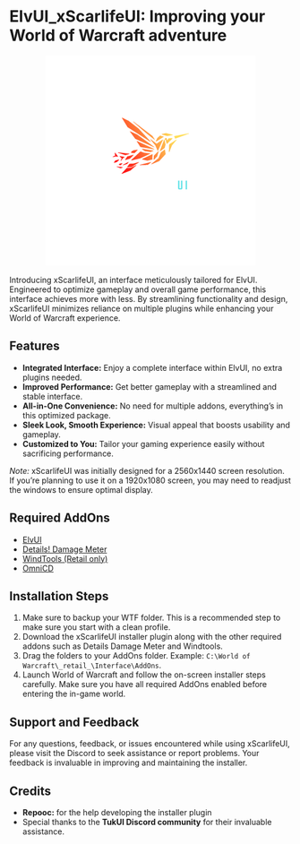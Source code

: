# ElvUI_xScarlifeUI: Improving your World of Warcraft adventure

<p align="center">
  <img src="https://raw.githubusercontent.com/xScarlife/ElvUI_xScarlifeUI/main/Images/xscarlifeui-curse-logo.png?raw=true" alt="xScarlifeUI"/>
</p>

Introducing xScarlifeUI, an interface meticulously tailored for ElvUI. Engineered to optimize gameplay and overall game performance, this interface achieves more with less. By streamlining functionality and design, xScarlifeUI minimizes reliance on multiple plugins while enhancing your World of Warcraft experience.

## Features
- **Integrated Interface:** Enjoy a complete interface within ElvUI, no extra plugins needed.
- **Improved Performance:** Get better gameplay with a streamlined and stable interface.
- **All-in-One Convenience:** No need for multiple addons, everything’s in this optimized package.
- **Sleek Look, Smooth Experience:** Visual appeal that boosts usability and gameplay.
- **Customized to You:** Tailor your gaming experience easily without sacrificing performance.

*Note:*
xScarlifeUI was initially designed for a 2560x1440 screen resolution. If you’re planning to use it on a 1920x1080 screen, you may need to readjust the windows to ensure optimal display.

## Required AddOns
- [ElvUI](https://tukui.org/elvui)
- [Details! Damage Meter](https://www.curseforge.com/wow/addons/details)
- [WindTools (Retail only)](https://www.curseforge.com/wow/addons/elvui-windtools)
- [OmniCD]([https://tukui.org/elvui](https://www.curseforge.com/wow/addons/omnicd))

## Installation Steps
1. Make sure to backup your WTF folder. This is a recommended step to make sure you start with a clean profile.
2. Download the xScarlifeUI installer plugin along with the other required addons such as Details Damage Meter and Windtools.
3. Drag the folders to your AddOns folder. Example: `C:\World of Warcraft\_retail_\Interface\AddOns`.
4. Launch World of Warcraft and follow the on-screen installer steps carefully. Make sure you have all required AddOns enabled before entering the in-game world.

## Support and Feedback
For any questions, feedback, or issues encountered while using xScarlifeUI, please visit the Discord to seek assistance or report problems. Your feedback is invaluable in improving and maintaining the installer.

## Credits
- **Repooc:** for the help developing the installer plugin
- Special thanks to the **TukUI Discord community** for their invaluable assistance.
